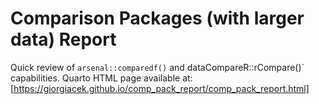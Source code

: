 # Comparison Packages (with larger data) Report
Quick review of `arsenal::comparedf()` and dataCompareR::rCompare()` capabilities.
Quarto HTML page available at: [https://giorgiacek.github.io/comp_pack_report/comp_pack_report.html]
